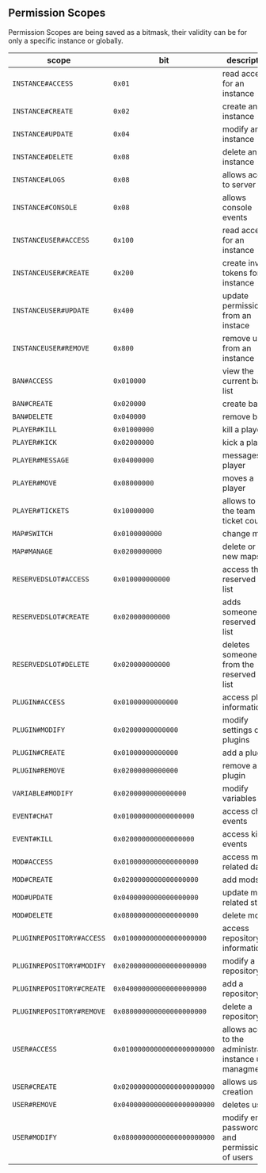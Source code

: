 
## Permission Scopes

Permission Scopes are being saved as a bitmask, their validity can be for only a specific instance or globally.

|       scope                 |  bit                   | description
|---------------------------- | ---------------------- | --------------------
| `INSTANCE#ACCESS`           | `0x01`                 | read access for an instance
| `INSTANCE#CREATE`           | `0x02`                 | create an instance
| `INSTANCE#UPDATE`           | `0x04`                 | modify an instance
| `INSTANCE#DELETE`           | `0x08`                 | delete an instance
| `INSTANCE#LOGS`             | `0x08`                 | allows access to server logs
| `INSTANCE#CONSOLE`          | `0x08`                 | allows console events
| `INSTANCEUSER#ACCESS`       | `0x100`                | read access for an instance
| `INSTANCEUSER#CREATE`       | `0x200`                | create invite tokens for an instance
| `INSTANCEUSER#UPDATE`       | `0x400`                | update permissions from an instace
| `INSTANCEUSER#REMOVE`       | `0x800`                | remove users from an instance
| `BAN#ACCESS`                | `0x010000`             | view the current ban list
| `BAN#CREATE`                | `0x020000`             | create bans
| `BAN#DELETE`                | `0x040000`             | remove bans
| `PLAYER#KILL`               | `0x01000000`           | kill a player
| `PLAYER#KICK`               | `0x02000000`           | kick a player
| `PLAYER#MESSAGE`            | `0x04000000`           | messages a player
| `PLAYER#MOVE`               | `0x08000000`           | moves a player
| `PLAYER#TICKETS`            | `0x10000000`           | allows to set the team ticket counts
| `MAP#SWITCH`                | `0x0100000000`         | change map
| `MAP#MANAGE`                | `0x0200000000`         | delete or add new maps
| `RESERVEDSLOT#ACCESS`       | `0x010000000000`       | access the reserved slot list
| `RESERVEDSLOT#CREATE`       | `0x020000000000`       | adds someone to reserved slot list
| `RESERVEDSLOT#DELETE`       | `0x020000000000`       | deletes someone from the reserved slot list
| `PLUGIN#ACCESS`             | `0x01000000000000`     | access plugin informations
| `PLUGIN#MODIFY`             | `0x02000000000000`     | modify settings of plugins
| `PLUGIN#CREATE`             | `0x01000000000000`     | add a plugin
| `PLUGIN#REMOVE`             | `0x02000000000000`     | remove a plugin
| `VARIABLE#MODIFY`           | `0x0200000000000000`   | modify variables
| `EVENT#CHAT`                | `0x010000000000000000` | access chat events
| `EVENT#KILL`                | `0x020000000000000000` | access kill events
| `MOD#ACCESS`                | `0x0100000000000000000` | access mod related data
| `MOD#CREATE`                | `0x0200000000000000000` | add mods
| `MOD#UPDATE`                | `0x0400000000000000000` | update mod related stuff
| `MOD#DELETE`                | `0x0800000000000000000` | delete mods
| `PLUGINREPOSITORY#ACCESS`   | `0x010000000000000000000` | access repository informations
| `PLUGINREPOSITORY#MODIFY`   | `0x020000000000000000000` | modify a repository
| `PLUGINREPOSITORY#CREATE`   | `0x040000000000000000000` | add a repository
| `PLUGINREPOSITORY#REMOVE`   | `0x080000000000000000000` | delete a repository
| `USER#ACCESS`               | `0x01000000000000000000000` | allows access to the administrative instance user managment
| `USER#CREATE`               | `0x02000000000000000000000` | allows user creation
| `USER#REMOVE`               | `0x04000000000000000000000` | deletes user
| `USER#MODIFY`               | `0x08000000000000000000000` | modify email, password and permissions of users